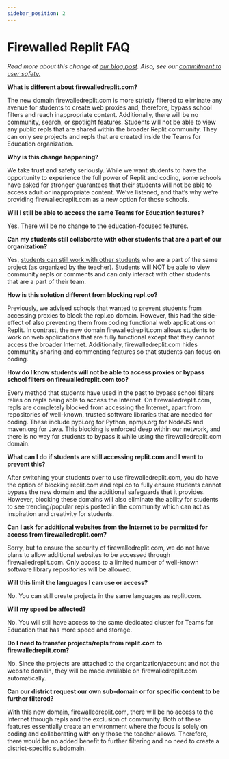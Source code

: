 ```yaml
---
sidebar_position: 2
---
```


# Firewalled Replit FAQ

_Read more about this change at [our blog post](https://blog.replit.com/computing-superpower-at-school). Also, see our [commitment to user safety.](https://replit-docs-images.bardia.repl.co/images/teamsForEducation/Our%20Commitment%20to%20User%20Safety.pdf)_

**What is different about firewalledreplit.com?**

The new domain firewalledreplit.com is more strictly filtered to eliminate any avenue for students to create web proxies and, therefore, bypass school filters and reach inappropriate content. Additionally, there will be no community, search, or spotlight features. Students will not be able to view any public repls that are shared within the broader Replit community. They can only see projects and repls that are created inside the Teams for Education organization.

**Why is this change happening?**

We take trust and safety seriously. While we want students to have the opportunity to experience the full power of Replit and coding, some schools have asked for stronger guarantees that their students will not be able to access adult or inappropriate content. We’ve listened, and that’s why we’re providing firewalledreplit.com as a new option for those schools.

**Will I still be able to access the same Teams for Education features?**

Yes. There will be no change to the education-focused features.

**Can my students still collaborate with other students that are a part of our organization?**

Yes, [students can still work with other students](https://docs.replit.com/teams-edu/group-projects) who are a part of the same project (as organized by the teacher). Students will NOT be able to view community repls or comments and can only interact with other students that are a part of their team.

**How is this solution different from blocking repl.co?**

Previously, we advised schools that wanted to prevent students from accessing proxies to block the repl.co domain. However, this had the side-effect of also preventing them from coding functional web applications on Replit. In contrast, the new domain firewalledreplit.com allows students to work on web applications that are fully functional except that they cannot access the broader Internet. Additionally, firewalledreplit.com hides community sharing and commenting features so that students can focus on coding.

**How do I know students will not be able to access proxies or bypass school filters on firewalledreplit.com too?**

Every method that students have used in the past to bypass school filters relies on repls being able to access the Internet. On firewalledreplit.com, repls are completely blocked from accessing the Internet, apart from repositories of well-known, trusted software libraries that are needed for coding. These include pypi.org for Python, npmjs.org for NodeJS and maven.org for Java. This blocking is enforced deep within our network, and there is no way for students to bypass it while using the firewalledreplit.com domain.

**What can I do if students are still accessing replit.com and I want to prevent this?**

After switching your students over to use firewalledreplit.com, you do have the option of blocking replit.com and repl.co to fully ensure students cannot bypass the new domain and the additional safeguards that it provides. However, blocking these domains will also eliminate the ability for students to see trending/popular repls posted in the community which can act as inspiration and creativity for students.

**Can I ask for additional websites from the Internet to be permitted for access from firewalledreplit.com?**

Sorry, but to ensure the security of firewalledreplit.com, we do not have plans to allow additional websites to be accessed through firewalledreplit.com. Only access to a limited number of well-known software library repositories will be allowed.

**Will this limit the languages I can use or access?**

No. You can still create projects in the same languages as replit.com.

**Will my speed be affected?**

No. You will still have access to the same dedicated cluster for Teams for Education that has more speed and storage.

**Do I need to transfer projects/repls from replit.com to firewalledreplit.com?**

No. Since the projects are attached to the organization/account and not the website domain, they will be made available on firewalledreplit.com automatically. 

**Can our district request our own sub-domain or for specific content to be further filtered?**

With this new domain, firewalledreplit.com, there will be no access to the Internet through repls and the exclusion of community. Both of these features essentially create an environment where the focus is solely on coding and collaborating with only those the teacher allows. Therefore, there would be no added benefit to further filtering and no need to create a district-specific subdomain.
